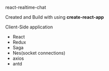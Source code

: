 react-realtime-chat

Created and Build with using **create-react-app**

Client-Side application
- React
- Redux
- Saga
- Nes(socket connections)
- axios
- antd
